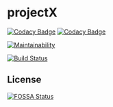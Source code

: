 # projectX

[![Codacy Badge](https://api.codacy.com/project/badge/Grade/9a6ad026f80f4b8e8047fb617ec63e2a)](https://app.codacy.com/gh/fgsoftware1/projectX?utm_source=github.com&utm_medium=referral&utm_content=fgsoftware1/projectX&utm_campaign=Badge_Grade_Settings)
[![Codacy Badge](https://app.codacy.com/project/badge/Coverage/41dae3d72479499db46eeac64c1f01fd)](https://www.codacy.com/gh/fgsoftware1/projectX/dashboard?utm_source=github.com&amp;utm_medium=referral&amp;utm_content=fgsoftware1/projectX&amp;utm_campaign=Badge_Coverage)

[![Maintainability](https://api.codeclimate.com/v1/badges/601c3ea8f3f02f9f77bd/maintainability)](https://codeclimate.com/github/fgsoftware1/projectX/maintainability)

[![Build Status](https://travis-ci.com/fgsoftware1/projectX.svg?branch=master)](https://travis-ci.com/fgsoftware1/projectX)

## License
[![FOSSA Status](https://app.fossa.com/api/projects/git%2Bgithub.com%2Ffgsoftware1%2FprojectX.svg?type=large)](https://app.fossa.com/projects/git%2Bgithub.com%2Ffgsoftware1%2FprojectX?ref=badge_large)
